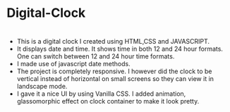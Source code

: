 # Digital-Clock
# 
* This is a digital clock I created using HTML,CSS and JAVASCRIPT.
* It displays date and time. It shows time in both 12 and 24 hour formats. One can switch between 12 and 24 hour time formats.
* I made use of javascript date methods.
* The project is completely responsive. I however did the clock to be vertical instead of horizontal on small screens so they can view it in landscape mode.
* I gave it a nice UI by using Vanilla CSS. I added animation, glassomorphic effect on clock container to make it look pretty.
